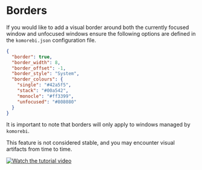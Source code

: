 # Borders

If you would like to add a visual border around both the currently focused window
and unfocused windows ensure the following options are defined in the `komorebi.json`
configuration file.

```json
{
  "border": true,
  "border_width": 8,
  "border_offset": -1,
  "border_style": "System",
  "border_colours": {
    "single": "#42a5f5",
    "stack": "#00a542",
    "monocle": "#ff3399",
    "unfocused": "#808080"
  }
}
```

It is important to note that borders will only apply to windows managed by `komorebi`.

This feature is not considered stable, and you may encounter visual artifacts
from time to time.

[![Watch the tutorial
video](https://img.youtube.com/vi/7_9D22t7KK4/hqdefault.jpg)](https://www.youtube.com/watch?v=7_9D22t7KK4)
